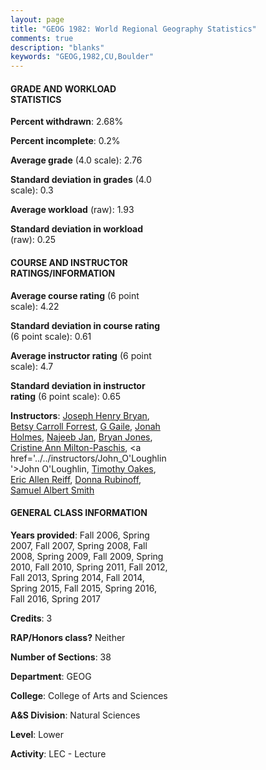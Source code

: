 ```yaml
---
layout: page
title: "GEOG 1982: World Regional Geography Statistics"
comments: true
description: "blanks"
keywords: "GEOG,1982,CU,Boulder"
---
```

<head>
<script src="https://ajax.googleapis.com/ajax/libs/jquery/2.1.3/jquery.min.js"></script>
<script src="https://dl.dropboxusercontent.com/s/pc42nxpaw1ea4o9/highcharts.js?dl=0"></script>
<!-- <script src="../assets/js/highcharts.js"></script> -->
<style type="text/css">@font-face {
	font-family: "Bebas Neue";
	src: url(https://www.filehosting.org/file/details/544349/BebasNeue Regular.otf) format("opentype");
	}
	h1.Bebas { 
		font-family: "Bebas Neue", Verdana, Tahoma;
	}
</style>
</head>
<body>
	<div id="container" style="float: right; width: 45%; height: 88%; margin-left: 2.5%; margin-right: 2.5%;"></div>
	<script language="JavaScript">
		$(document).ready(function() {
		var chart = {type: 'column'};
		var title = {text: 'Grade Distribution'};
		var xAxis = {categories: ['A','B','C','D','F'],crosshair: true};
		var yAxis = {min: 0,title: {text: 'Percentage'}};
		var tooltip = {headerFormat: '<center><b><span style="font-size:20px">{point.key}</span></b></center>',
		               pointFormat: '<td style="padding:0"><b>{point.y:.1f}%</b></td>',
		               footerFormat: '</table>',shared: true,useHTML: true};
		var plotOptions = {column: {pointPadding: 0.0,borderWidth: 0}};  
		var credits = {enabled: false};var series= [{name: 'Percent',data: [23.23,44.08,23.61,6.11,2.96,]}];
		var json = {};
		json.chart = chart;
		json.title = title;
		json.tooltip = tooltip;
		json.xAxis = xAxis;
		json.yAxis = yAxis;  
		json.series = series;
		json.plotOptions = plotOptions;  
		json.credits = credits;
		$('#container').highcharts(json);
	});
	</script>
</body>
			   
#### GRADE AND WORKLOAD STATISTICS

**Percent withdrawn**: 2.68%

**Percent incomplete**: 0.2%

**Average grade** (4.0 scale): 2.76

**Standard deviation in grades** (4.0 scale): 0.3

**Average workload** (raw): 1.93

**Standard deviation in workload** (raw): 0.25

#### COURSE AND INSTRUCTOR RATINGS/INFORMATION

**Average course rating** (6 point scale): 4.22

**Standard deviation in course rating** (6 point scale): 0.61

**Average instructor rating** (6 point scale): 4.7

**Standard deviation in instructor rating** (6 point scale): 0.65

**Instructors**: <a href='../../instructors/Joseph_Henry_Bryan'>Joseph Henry Bryan</a>, <a href='../../instructors/Betsy_Carroll_Forrest'>Betsy Carroll Forrest</a>, <a href='../../instructors/G_Gaile'>G Gaile</a>, <a href='../../instructors/Jonah_Holmes'>Jonah Holmes</a>, <a href='../../instructors/Najeeb_Jan'>Najeeb Jan</a>, <a href='../../instructors/Bryan_Jones'>Bryan Jones</a>, <a href='../../instructors/Cristine_Ann_Milton-Paschis'>Cristine Ann Milton-Paschis</a>, <a href='../../instructors/John_O'Loughlin'>John O'Loughlin</a>, <a href='../../instructors/Timothy_Oakes'>Timothy Oakes</a>, <a href='../../instructors/Eric_Allen_Reiff'>Eric Allen Reiff</a>, <a href='../../instructors/Donna_Rubinoff'>Donna Rubinoff</a>, <a href='../../instructors/Samuel_Albert_Smith'>Samuel Albert Smith</a>

#### GENERAL CLASS INFORMATION

**Years provided**: Fall 2006, Spring 2007, Fall 2007, Spring 2008, Fall 2008, Spring 2009, Fall 2009, Spring 2010, Fall 2010, Spring 2011, Fall 2012, Fall 2013, Spring 2014, Fall 2014, Spring 2015, Fall 2015, Spring 2016, Fall 2016, Spring 2017

**Credits**: 3

**RAP/Honors class?** Neither

**Number of Sections**: 38

**Department**: GEOG

**College**: College of Arts and Sciences

**A&S Division**: Natural Sciences

**Level**: Lower

**Activity**: LEC - Lecture
